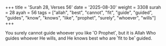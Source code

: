 +++
title = 'Surah 28, Verses 56'
date = '2025-08-30'
weight = 3308
surah = 28
ayah = 56
tags = ["allah", "best", "cannot", "fit", "guide", "guided", "guides", "know", "knows", "like", "prophet", "surely", "whoever", "wills"]
+++

You surely cannot guide whoever you like ˹O Prophet˺, but it is Allah Who guides whoever He wills, and He knows best who are ˹fit to be˺ guided.